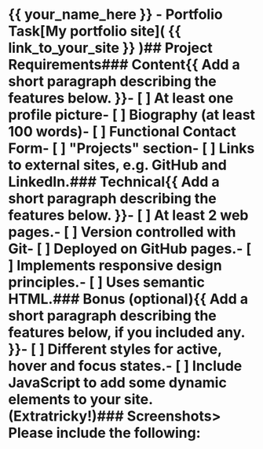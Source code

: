 # {{ your_name_here }} - Portfolio Task[My portfolio site]( {{ link_to_your_site }} )## Project Requirements### Content{{ Add a short paragraph describing the features below. }}- [ ] At least one profile picture- [ ] Biography (at least 100 words)- [ ] Functional Contact Form- [ ] "Projects" section- [ ] Links to external sites, e.g. GitHub and LinkedIn.### Technical{{ Add a short paragraph describing the features below. }}- [ ] At least 2 web pages.- [ ] Version controlled with Git- [ ] Deployed on GitHub pages.- [ ] Implements responsive design principles.- [ ] Uses semantic HTML.### Bonus (optional){{ Add a short paragraph describing the features below, if you included any. }}- [ ] Different styles for active, hover and focus states.- [ ] Include JavaScript to add some dynamic elements to your site. (Extratricky!)### Screenshots> Please include the following: